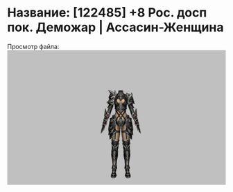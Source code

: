 # Название: [122485] +8 Рос. досп пок. Деможар | Ассасин-Женщина

Просмотр файла:
![p070034.png](p070034.png)